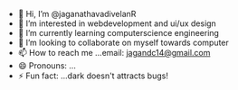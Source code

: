 - 👋 Hi, I’m @jaganathavadivelanR
- 👀 I’m interested in webdevelopment and ui/ux design
- 🌱 I’m currently learning computerscience engineering
- 💞️ I’m looking to collaborate on myself towards computer
- 📫 How to reach me ...email: jagandc14@gmail.com
- 😄 Pronouns: ...
- ⚡ Fun fact: ...dark doesn't attracts bugs!

<!---
jaganathavadivelanR/jaganathavadivelanR is a ✨ special ✨ repository because its `README.md` (this file) appears on your GitHub profile.
You can click the Preview link to take a look at your changes.
--->
